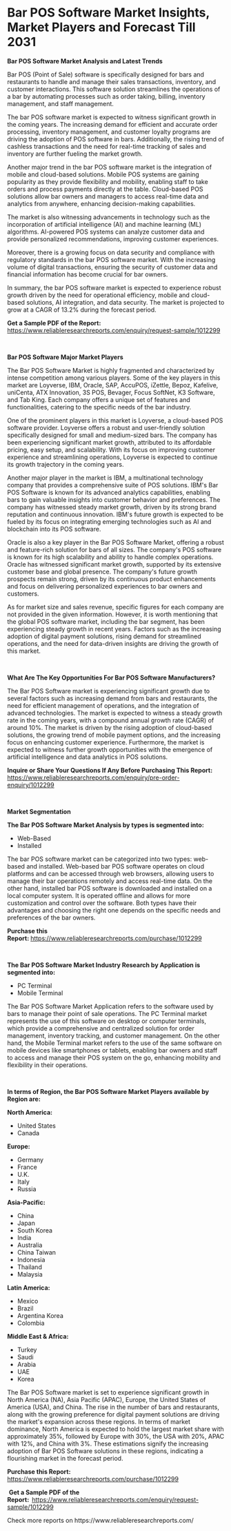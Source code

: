 <p><h1>Bar POS Software Market Insights, Market Players and Forecast Till 2031</h1></p><p><strong>Bar POS Software Market Analysis and Latest Trends</strong></p>
<p><p>Bar POS (Point of Sale) software is specifically designed for bars and restaurants to handle and manage their sales transactions, inventory, and customer interactions. This software solution streamlines the operations of a bar by automating processes such as order taking, billing, inventory management, and staff management.</p><p>The bar POS software market is expected to witness significant growth in the coming years. The increasing demand for efficient and accurate order processing, inventory management, and customer loyalty programs are driving the adoption of POS software in bars. Additionally, the rising trend of cashless transactions and the need for real-time tracking of sales and inventory are further fueling the market growth.</p><p>Another major trend in the bar POS software market is the integration of mobile and cloud-based solutions. Mobile POS systems are gaining popularity as they provide flexibility and mobility, enabling staff to take orders and process payments directly at the table. Cloud-based POS solutions allow bar owners and managers to access real-time data and analytics from anywhere, enhancing decision-making capabilities.</p><p>The market is also witnessing advancements in technology such as the incorporation of artificial intelligence (AI) and machine learning (ML) algorithms. AI-powered POS systems can analyze customer data and provide personalized recommendations, improving customer experiences.</p><p>Moreover, there is a growing focus on data security and compliance with regulatory standards in the bar POS software market. With the increasing volume of digital transactions, ensuring the security of customer data and financial information has become crucial for bar owners.</p><p>In summary, the bar POS software market is expected to experience robust growth driven by the need for operational efficiency, mobile and cloud-based solutions, AI integration, and data security. The market is projected to grow at a CAGR of 13.2% during the forecast period.</p></p>
<p><strong>Get a Sample PDF of the Report:&nbsp;</strong> <a href="https://www.reliableresearchreports.com/enquiry/request-sample/1012299">https://www.reliableresearchreports.com/enquiry/request-sample/1012299</a></p>
<p>&nbsp;</p>
<p><strong>Bar POS Software Major Market Players</strong></p>
<p><p>The Bar POS Software Market is highly fragmented and characterized by intense competition among various players. Some of the key players in this market are Loyverse, IBM, Oracle, SAP, AccuPOS, iZettle, Bepoz, Kafelive, uniCenta, ATX Innovation, 3S POS, Bevager, Focus SoftNet, K3 Software, and Tab King. Each company offers a unique set of features and functionalities, catering to the specific needs of the bar industry.</p><p>One of the prominent players in this market is Loyverse, a cloud-based POS software provider. Loyverse offers a robust and user-friendly solution specifically designed for small and medium-sized bars. The company has been experiencing significant market growth, attributed to its affordable pricing, easy setup, and scalability. With its focus on improving customer experience and streamlining operations, Loyverse is expected to continue its growth trajectory in the coming years.</p><p>Another major player in the market is IBM, a multinational technology company that provides a comprehensive suite of POS solutions. IBM's Bar POS Software is known for its advanced analytics capabilities, enabling bars to gain valuable insights into customer behavior and preferences. The company has witnessed steady market growth, driven by its strong brand reputation and continuous innovation. IBM's future growth is expected to be fueled by its focus on integrating emerging technologies such as AI and blockchain into its POS software.</p><p>Oracle is also a key player in the Bar POS Software Market, offering a robust and feature-rich solution for bars of all sizes. The company's POS software is known for its high scalability and ability to handle complex operations. Oracle has witnessed significant market growth, supported by its extensive customer base and global presence. The company's future growth prospects remain strong, driven by its continuous product enhancements and focus on delivering personalized experiences to bar owners and customers.</p><p>As for market size and sales revenue, specific figures for each company are not provided in the given information. However, it is worth mentioning that the global POS software market, including the bar segment, has been experiencing steady growth in recent years. Factors such as the increasing adoption of digital payment solutions, rising demand for streamlined operations, and the need for data-driven insights are driving the growth of this market.</p></p>
<p>&nbsp;</p>
<p><strong>What Are The Key Opportunities For Bar POS Software Manufacturers?</strong></p>
<p><p>The Bar POS Software market is experiencing significant growth due to several factors such as increasing demand from bars and restaurants, the need for efficient management of operations, and the integration of advanced technologies. The market is expected to witness a steady growth rate in the coming years, with a compound annual growth rate (CAGR) of around 10%. The market is driven by the rising adoption of cloud-based solutions, the growing trend of mobile payment options, and the increasing focus on enhancing customer experience. Furthermore, the market is expected to witness further growth opportunities with the emergence of artificial intelligence and data analytics in POS solutions.</p></p>
<p><strong>Inquire or Share Your Questions If Any Before Purchasing This Report:</strong> <a href="https://www.reliableresearchreports.com/enquiry/pre-order-enquiry/1012299">https://www.reliableresearchreports.com/enquiry/pre-order-enquiry/1012299</a></p>
<p>&nbsp;</p>
<p><strong>Market Segmentation</strong></p>
<p><strong>The Bar POS Software Market Analysis by types is segmented into:</strong></p>
<p><ul><li>Web-Based</li><li>Installed</li></ul></p>
<p><p>The bar POS software market can be categorized into two types: web-based and installed. Web-based bar POS software operates on cloud platforms and can be accessed through web browsers, allowing users to manage their bar operations remotely and access real-time data. On the other hand, installed bar POS software is downloaded and installed on a local computer system. It is operated offline and allows for more customization and control over the software. Both types have their advantages and choosing the right one depends on the specific needs and preferences of the bar owners.</p></p>
<p><strong>Purchase this Report:&nbsp;</strong><a href="https://www.reliableresearchreports.com/purchase/1012299">https://www.reliableresearchreports.com/purchase/1012299</a></p>
<p>&nbsp;</p>
<p><strong>The Bar POS Software Market Industry Research by Application is segmented into:</strong></p>
<p><ul><li>PC Terminal</li><li>Mobile Terminal</li></ul></p>
<p><p>The Bar POS Software Market Application refers to the software used by bars to manage their point of sale operations. The PC Terminal market represents the use of this software on desktop or computer terminals, which provide a comprehensive and centralized solution for order management, inventory tracking, and customer management. On the other hand, the Mobile Terminal market refers to the use of the same software on mobile devices like smartphones or tablets, enabling bar owners and staff to access and manage their POS system on the go, enhancing mobility and flexibility in their operations.</p></p>
<p>&nbsp;</p>
<p><strong>In terms of Region, the Bar POS Software Market Players available by Region are:</strong></p>
<p>
    <p> <strong> North America: </strong>
        <ul>
            <li>United States</li>
            <li>Canada</li>
        </ul>
        </p> 
    <p> <strong> Europe: </strong>
        <ul>
            <li>Germany</li>
            <li>France</li>
            <li>U.K.</li>
            <li>Italy</li>
            <li>Russia</li>
        </ul>
        </p> 
    <p> <strong> Asia-Pacific: </strong>
        <ul>
            <li>China</li>
            <li>Japan</li>
            <li>South Korea</li>
            <li>India</li>
            <li>Australia</li>
            <li>China Taiwan</li>
            <li>Indonesia</li>
            <li>Thailand</li>
            <li>Malaysia</li>
        </ul>
        </p> 
    <p> <strong> Latin America: </strong>
        <ul>
            <li>Mexico</li>
            <li>Brazil</li>
            <li>Argentina Korea</li>
            <li>Colombia</li>
        </ul>
        </p> 
    <p> <strong> Middle East & Africa: </strong>
        <ul>
            <li>Turkey</li>
            <li>Saudi</li>
            <li>Arabia</li>
            <li>UAE</li>
            <li>Korea</li>
        </ul>
    </p>
    </p>
<p><p>The Bar POS Software market is set to experience significant growth in North America (NA), Asia Pacific (APAC), Europe, the United States of America (USA), and China. The rise in the number of bars and restaurants, along with the growing preference for digital payment solutions are driving the market's expansion across these regions. In terms of market dominance, North America is expected to hold the largest market share with approximately 35%, followed by Europe with 30%, the USA with 20%, APAC with 12%, and China with 3%. These estimations signify the increasing adoption of Bar POS Software solutions in these regions, indicating a flourishing market in the forecast period.</p></p>
<p><strong>Purchase this Report: </strong><a href="https://www.reliableresearchreports.com/purchase/1012299">https://www.reliableresearchreports.com/purchase/1012299</a></p>
<p>&nbsp;<strong>Get a Sample PDF of the Report:&nbsp;&nbsp;</strong><a href="https://www.reliableresearchreports.com/enquiry/request-sample/1012299">https://www.reliableresearchreports.com/enquiry/request-sample/1012299</a></p>
<p><strong></strong></p>
<p>Check more reports on https://www.reliableresearchreports.com/</p>